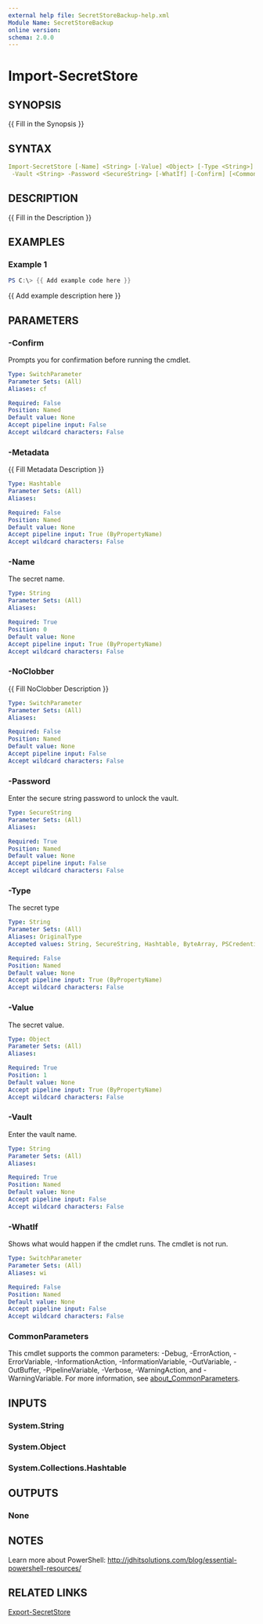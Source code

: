 ```yaml
---
external help file: SecretStoreBackup-help.xml
Module Name: SecretStoreBackup
online version:
schema: 2.0.0
---
```


# Import-SecretStore

## SYNOPSIS

{{ Fill in the Synopsis }}

## SYNTAX

```yaml
Import-SecretStore [-Name] <String> [-Value] <Object> [-Type <String>] [-Metadata <Hashtable>] [-NoClobber]
 -Vault <String> -Password <SecureString> [-WhatIf] [-Confirm] [<CommonParameters>]
```

## DESCRIPTION

{{ Fill in the Description }}

## EXAMPLES

### Example 1

```powershell
PS C:\> {{ Add example code here }}
```

{{ Add example description here }}

## PARAMETERS

### -Confirm

Prompts you for confirmation before running the cmdlet.

```yaml
Type: SwitchParameter
Parameter Sets: (All)
Aliases: cf

Required: False
Position: Named
Default value: None
Accept pipeline input: False
Accept wildcard characters: False
```

### -Metadata

{{ Fill Metadata Description }}

```yaml
Type: Hashtable
Parameter Sets: (All)
Aliases:

Required: False
Position: Named
Default value: None
Accept pipeline input: True (ByPropertyName)
Accept wildcard characters: False
```

### -Name

The secret name.

```yaml
Type: String
Parameter Sets: (All)
Aliases:

Required: True
Position: 0
Default value: None
Accept pipeline input: True (ByPropertyName)
Accept wildcard characters: False
```

### -NoClobber

{{ Fill NoClobber Description }}

```yaml
Type: SwitchParameter
Parameter Sets: (All)
Aliases:

Required: False
Position: Named
Default value: None
Accept pipeline input: False
Accept wildcard characters: False
```

### -Password

Enter the secure string password to unlock the vault.

```yaml
Type: SecureString
Parameter Sets: (All)
Aliases:

Required: True
Position: Named
Default value: None
Accept pipeline input: False
Accept wildcard characters: False
```

### -Type

The secret type

```yaml
Type: String
Parameter Sets: (All)
Aliases: OriginalType
Accepted values: String, SecureString, Hashtable, ByteArray, PSCredential

Required: False
Position: Named
Default value: None
Accept pipeline input: True (ByPropertyName)
Accept wildcard characters: False
```

### -Value

The secret value.

```yaml
Type: Object
Parameter Sets: (All)
Aliases:

Required: True
Position: 1
Default value: None
Accept pipeline input: True (ByPropertyName)
Accept wildcard characters: False
```

### -Vault

Enter the vault name.

```yaml
Type: String
Parameter Sets: (All)
Aliases:

Required: True
Position: Named
Default value: None
Accept pipeline input: False
Accept wildcard characters: False
```

### -WhatIf

Shows what would happen if the cmdlet runs.
The cmdlet is not run.

```yaml
Type: SwitchParameter
Parameter Sets: (All)
Aliases: wi

Required: False
Position: Named
Default value: None
Accept pipeline input: False
Accept wildcard characters: False
```

### CommonParameters

This cmdlet supports the common parameters: -Debug, -ErrorAction, -ErrorVariable, -InformationAction, -InformationVariable, -OutVariable, -OutBuffer, -PipelineVariable, -Verbose, -WarningAction, and -WarningVariable. For more information, see [about_CommonParameters](http://go.microsoft.com/fwlink/?LinkID=113216).

## INPUTS

### System.String

### System.Object

### System.Collections.Hashtable

## OUTPUTS

### None

## NOTES

Learn more about PowerShell: http://jdhitsolutions.com/blog/essential-powershell-resources/

## RELATED LINKS

[Export-SecretStore](Export-SecretStore.md)
